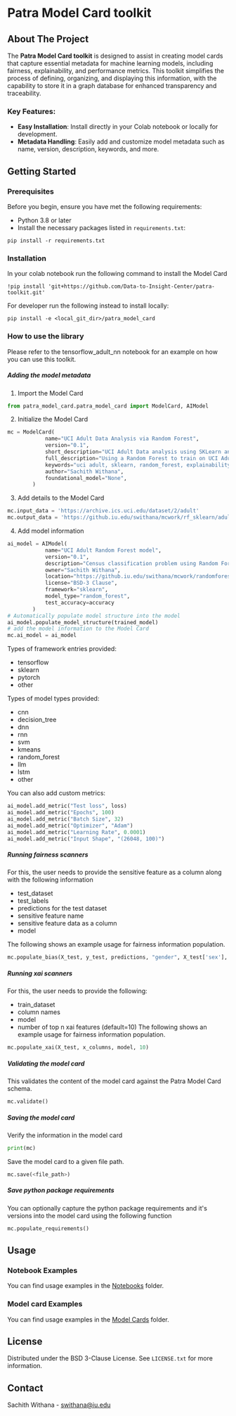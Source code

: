 # Patra Model Card toolkit

## About The Project

The **Patra Model Card toolkit** is designed to assist in creating model cards that capture essential metadata for machine learning models, including fairness, explainability, and performance metrics. This toolkit simplifies the process of defining, organizing, and displaying this information, with the capability to store it in a graph database for enhanced transparency and traceability.

### Key Features:
- **Easy Installation**: Install directly in your Colab notebook or locally for development.
- **Metadata Handling**: Easily add and customize model metadata such as name, version, description, keywords, and more.

## Getting Started

### Prerequisites

Before you begin, ensure you have met the following requirements:

- Python 3.8 or later
- Install the necessary packages listed in `requirements.txt`:

```shell
pip install -r requirements.txt
```

### Installation
In your colab notebook run the following command to install the Model Card
```shell
!pip install 'git+https://github.com/Data-to-Insight-Center/patra-toolkit.git'
```

For developer run the following instead to install locally:
```shell
pip install -e <local_git_dir>/patra_model_card
```

### How to use the library
Please refer to the tensorflow_adult_nn notebook for an example on how you can use this toolkit. 

##### Adding the model metadata

1. Import the Model Card
```python
from patra_model_card.patra_model_card import ModelCard, AIModel
```

2. Initialize the Model Card
```python
mc = ModelCard(
            name="UCI Adult Data Analysis via Random Forest",
            version="0.1",
            short_description="UCI Adult Data analysis using SKLearn and Random Forest",
            full_description="Using a Random Forest to train on UCI Adult Data Analysis",
            keywords="uci adult, sklearn, random_forest, explainability, fairness, fairlearn, shap",
            author="Sachith Withana",
            foundational_model="None",
        )
```

3. Add details to the Model Card
```python
mc.input_data = 'https://archive.ics.uci.edu/dataset/2/adult'
mc.output_data = 'https://github.iu.edu/swithana/mcwork/rf_sklearn/adult_model.pkl'
```

4. Add model information
```python
ai_model = AIModel(
            name="UCI Adult Random Forest model",
            version="0.1",
            description="Census classification problem using Random Forest",
            owner="Sachith Withana",
            location="https://github.iu.edu/swithana/mcwork/randomforest/adult_model.pkl",
            license="BSD-3 Clause",
            framework="sklearn",
            model_type="random_forest",
            test_accuracy=accuracy
        )
# Automatically populate model structure into the model
ai_model.populate_model_structure(trained_model)
# add the model information to the Model Card
mc.ai_model = ai_model
```

Types of framework entries provided:
- tensorflow
- sklearn
- pytorch
- other

Types of model types provided:
- cnn
- decision_tree
- dnn
- rnn
- svm
- kmeans
- random_forest
- llm
- lstm
- other

You can also add custom metrics: 
```python
ai_model.add_metric("Test loss", loss)
ai_model.add_metric("Epochs", 100)
ai_model.add_metric("Batch Size", 32)
ai_model.add_metric("Optimizer", "Adam")
ai_model.add_metric("Learning Rate", 0.0001)
ai_model.add_metric("Input Shape", "(26048, 100)")
```

##### Running fairness scanners

For this, the user needs to provide the sensitive feature as a column along with the following information
- test_dataset
- test_labels
- predictions for the test dataset
- sensitive feature name
- sensitive feature data as a column
- model

The following shows an example usage for fairness information population.
```python
mc.populate_bias(X_test, y_test, predictions, "gender", X_test['sex'], clf)
```

##### Running xai scanners

For this, the user needs to provide the following:
- train_dataset
- column names
- model
- number of top n xai features (default=10)
The following shows an example usage for fairness information population.
```python
mc.populate_xai(X_test, x_columns, model, 10)
```

##### Validating the model card
This validates the content of the model card against the Patra Model Card schema.
```python
mc.validate()
```


##### Saving the model card
Verify the information in the model card
```python
print(mc)
```

Save the model card to a given file path. 
```python
mc.save(<file_path>)
```

##### Save python package requirements 
You can optionally capture the python package requirements and it's versions into the model card using the following function

```python
mc.populate_requirements()
```

## Usage
### Notebook Examples
You can find usage examples in the [Notebooks](./examples/notebooks) folder.

### Model card Examples
You can find usage examples in the [Model Cards](./examples/model_cards) folder.

## License
Distributed under the BSD 3-Clause License. See `LICENSE.txt` for more information.

## Contact
Sachith Withana - swithana@iu.edu

